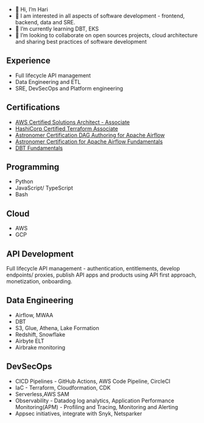 - 👋 Hi, I’m Hari
- 👀 I am interested in all aspects of software development - frontend, backend, data and SRE.
- 🌱 I’m currently learning DBT, EKS
- 💞️ I’m looking to collaborate on open sources projects, cloud architecture and sharing best practices of software development


## Experience

* Full lifecycle API management
* Data Engineering and ETL
* SRE, DevSecOps and Platform engineering


## Certifications 

* [AWS Certified Solutions Architect - Associate](https://www.credly.com/badges/0de57656-62f9-4dfa-bca4-bf6d86c73cee)
* [HashiCorp Certified Terraform Associate](https://www.credly.com/badges/2a4310a2-61f9-4f0b-96a3-da3388aeaa4f)
* [Astronomer Certification DAG Authoring for Apache Airflow](https://www.credly.com/badges/057f470d-1c2d-42ae-9290-790e10fcb2ac)
* [Astronomer Certification for Apache Airflow Fundamentals](https://www.credly.com/badges/ed6ae299-4da1-4666-a996-2c9b00f9f825)
* [DBT Fundamentals](https://www.credential.net/f371d405-7302-4792-9f02-311732953191#gs.nhx4cl)


## Programming

* Python 
* JavaScript/ TypeScript 
* Bash

## Cloud

* AWS
* GCP

## API Development

Full lifecycle API management - authentication, entitlements, develop endpoints/ proxies, publish API apps and products using API first approach, monetization, onboarding. 

## Data Engineering

* Airflow, MWAA
* DBT
* S3, Glue, Athena, Lake Formation
* Redshift, Snowflake
* Airbyte ELT
* Airbrake monitoring

## DevSecOps

* CICD Pipelines - GitHub Actions, AWS Code Pipeline, CircleCI
* IaC - Terraform, Cloudformation, CDK
* Serverless,AWS SAM
* Observability - Datadog log analytics, Application Performance Monitoring(APM) - Profiling and Tracing, Monitoring and Alerting
* Appsec initiatives, integrate with Snyk, Netsparker


<!---
hkuchibhotla/hkuchibhotla is a ✨ special ✨ repository because its `README.md` (this file) appears on your GitHub profile.
You can click the Preview link to take a look at your changes.
--->
